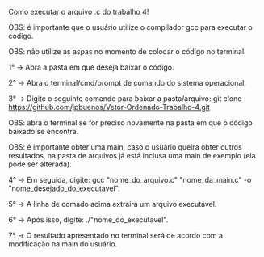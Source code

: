 Como executar o arquivo .c do trabalho 4!

OBS: é importante que o usuário utilize o compilador gcc para executar o código.

OBS: não utilize as aspas no momento de colocar o código no terminal.

1° -> Abra a pasta em que deseja baixar o código.

2° -> Abra o terminal/cmd/prompt de comando do sistema operacional.

3° -> Digite o seguinte comando para baixar a pasta/arquivo: git clone https://github.com/jpbuenos/Vetor-Ordenado-Trabalho-4.git 

OBS: abra o terminal se for preciso novamente na pasta em que o código baixado se encontra.

OBS: é importante obter uma main, caso o usuário queira obter outros resultados, na pasta de arquivos já está inclusa uma main de exemplo (ela pode ser alterada).

4° -> Em seguida, digite: gcc "nome_do_arquivo.c" "nome_da_main.c" -o "nome_desejado_do_executavel".

5° -> A linha de comado acima extrairá um arquivo executável.

6° -> Após isso, digite: ./"nome_do_executavel".

7° -> O resultado apresentado no terminal será de acordo com a modificação na main do usuário.
